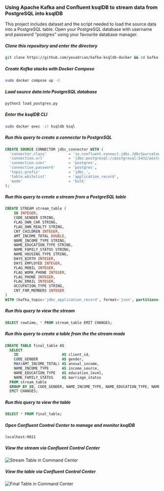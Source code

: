 ### Using Apache Kafka and Confluent ksqlDB to stream data from PostgreSQL into ksqlDB

This project includes dataset and the script needed to load the source data into a PostgreSQL table. 
Open your PostgreSQL database with username and password "postgres" using your favourite database manager.

##### Clone this repository and enter the directory
```bash
git clone https://github.com/yevadrian/kafka-ksqldb-docker && cd kafka-ksqldb-docker
```

##### Create Kafka stacks with Docker Compose
```bash
sudo docker compose up -d
```

##### Load source data into PostgreSQL database
```bash
python3 load_postgres.py
```

##### Enter the ksqlDB CLI
```bash
sudo docker exec -it ksqldb ksql
```

##### Run this query to create a connector to PostgreSQL
```sql
CREATE SOURCE CONNECTOR jdbc_connector WITH (
  'connector.class'          = 'io.confluent.connect.jdbc.JdbcSourceConnector',
  'connection.url'           = 'jdbc:postgresql://postgresql:5432/postgres',
  'connection.user'          = 'postgres',
  'connection.password'      = 'postgres',
  'topic.prefix'             = 'jdbc_',
  'table.whitelist'          = 'application_record',
  'mode'                     = 'bulk'
);
```

##### Run this query to create a stream from a PostgreSQL table
```sql
CREATE STREAM stream_table (
    ID INTEGER,
    CODE_GENDER STRING,
    FLAG_OWN_CAR STRING,
    FLAG_OWN_REALTY STRING,
    CNT_CHILDREN INTEGER,
    AMT_INCOME_TOTAL DOUBLE,
    NAME_INCOME_TYPE STRING,
    NAME_EDUCATION_TYPE STRING,
    NAME_FAMILY_STATUS STRING,
    NAME_HOUSING_TYPE STRING,
    DAYS_BIRTH INTEGER,
    DAYS_EMPLOYED INTEGER,
    FLAG_MOBIL INTEGER,
    FLAG_WORK_PHONE INTEGER,
    FLAG_PHONE INTEGER, 
    FLAG_EMAIL INTEGER, 
    OCCUPATION_TYPE STRING, 
    CNT_FAM_MEMBERS INTEGER
)
WITH (kafka_topic='jdbc_application_record', format='json', partitions=1);
```

##### Run this query to view the stream
```sql
SELECT rowtime, * FROM stream_table EMIT CHANGES;
```

##### Run this query to create a table from the the stream made
```sql
CREATE TABLE final_table AS
  SELECT
    ID                    AS client_id,
    CODE_GENDER           AS gender,
    MAX(AMT_INCOME_TOTAL) AS annual_income,
    NAME_INCOME_TYPE      AS income_source,
    NAME_EDUCATION_TYPE   AS education_level,
    NAME_FAMILY_STATUS    AS marriage_status
  FROM stream_table
  GROUP BY ID, CODE_GENDER, NAME_INCOME_TYPE, NAME_EDUCATION_TYPE, NAME_FAMILY_STATUS
  EMIT CHANGES;
```

##### Run this query to view the table
```sql
SELECT * FROM final_table;
```

##### Open Confluent Control Center to manage and monitor ksqlDB
```
localhost:9021
```

##### View the stream via Confluent Control Center
![Stream Table in Command Center](https://user-images.githubusercontent.com/110159876/208239535-4cd5c539-51f7-475c-aa37-28825a6f8f50.jpg)

##### View the table via Confluent Control Center
![Final Table in Command Center](https://user-images.githubusercontent.com/110159876/208239537-7ed20560-9c23-4201-847b-0b8e3bc2d4ee.jpg)
